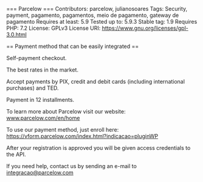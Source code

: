 ﻿=== Parcelow ===
Contributors: parcelow, julianosoares
Tags: Security, payment, pagamento, pagamentos, meio de pagamento, gateway de pagamento
Requires at least: 5.9
Tested up to: 5.9.3
Stable tag: 1.9
Requires PHP: 7.2
License: GPLv3
License URI: https://www.gnu.org/licenses/gpl-3.0.html

== Payment method that can be easily integrated ==

Self-payment checkout.

The best rates in the market.

Accept payments by PIX, credit and debit cards (including international purchases) and TED.

Payment in 12 installments. 

To learn more about Parcelow visit our website: www.parcelow.com/en/home

To use our payment method, just enroll here: https://vform.parcelow.com/index.html?indicacao=pluginWP

After your registration is approved you will be given access credentials to the API.

If you need help, contact us by sending an e-mail to integracao@parcelow.com